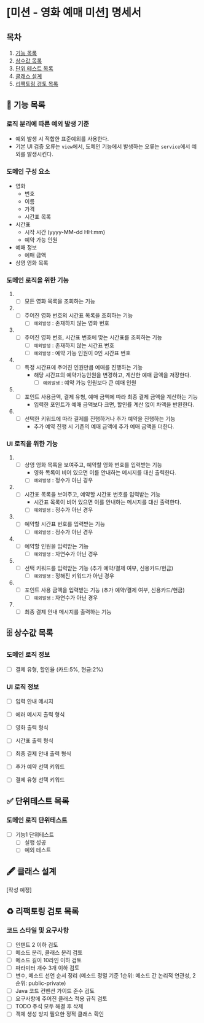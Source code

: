 # [미션 - 영화 예매 미션] 명세서

## 목차

1. [기능 목록](#-기능-목록)
2. [상수값 목록](#-상수값-목록)
3. [단위 테스트 목록](#-단위테스트-목록)
4. [클래스 설계](#-클래스-설계)
5. [리팩토링 검토 목록](#%EF%B8%8F-리팩토링-검토-목록)

## 🚀 기능 목록

### 로직 분리에 따른 예외 발생 기준

- 예외 발생 시 적합한 표준예외를 사용한다.
- 기본 UI 검증 오류는 `view`에서, 도메인 기능에서 발생하는 오류는 `service`에서 예외를 발생시킨다.

### 도메인 구성 요소

- 영화
    - 번호
    - 이름
    - 가격
    - 시간표 목록
- 시간표
    - 시작 시간 (yyyy-MM-dd HH:mm)
    - 예약 가능 인원
- 예매 정보
    - 예매 금액
- 상영 영화 목록

### 도메인 로직을 위한 기능

1.
    - [ ] 모든 영화 목록을 조회하는 기능
2.
    - [ ] 주어진 영화 번호의 시간표 목록을 조회하는 기능
        - [ ] `예외발생` : 존재하지 않는 영화 번호
3.
    - [ ] 주어진 영화 번호, 시간표 번호에 맞는 시간표를 조회하는 기능
        - [ ] `예외발생` : 존재하지 않는 시간표 번호
        - [ ] `예외발생` : 예약 가능 인원이 0인 시간표 번호
4.
    - [ ] 특정 시간표에 주어진 인원만큼 예매를 진행하는 기능
        - 해당 시간표의 예약가능인원을 변경하고, 계산한 예매 금액을 저장한다.
            - [ ] `예외발생` : 예약 가능 인원보다 큰 예매 인원
5.
    - [ ] 포인트 사용금액, 결제 유형, 예매 금액에 따라 최종 결제 금액을 계산하는 기능
        - 입력한 포인트가 예매 금액보다 크면, 할인률 계산 없이 차액을 반환한다.
6.
    - [ ] 선택한 키워드에 따라 결제를 진행하거나 추가 예약을 진행하는 기능
        - 추가 예약 진행 시 기존의 예매 금액에 추가 예매 금액을 더한다.

### UI 로직을 위한 기능

1.
    - [ ] 상영 영화 목록을 보여주고, 예약할 영화 번호를 입력받는 기능
        - 영화 목록이 비어 있으면 이를 안내하는 메시지를 대신 출력한다.
        - [ ] `예외발생` : 정수가 아닌 경우
2.
    - [ ] 시간표 목록을 보여주고, 예약할 시간표 번호를 입력받는 기능
        - 시간표 목록이 비어 있으면 이를 안내하는 메시지를 대신 출력한다.
        - [ ] `예외발생` : 정수가 아닌 경우
3.
    - [ ] 예약할 시간표 번호를 입력받는 기능
        - [ ] `예외발생` : 정수가 아닌 경우
4.
    - [ ] 예약할 인원을 입력받는 기능
        - [ ] `예외발생` : 자연수가 아닌 경우
5.
    - [ ] 선택 키워드를 입력받는 기능 (추가 예약/결제 여부, 신용카드/현금)
        - [ ] `예외발생` : 정해진 키워드가 아닌 경우
6.
    - [ ] 포인트 사용 금액을 입력받는 기능 (추가 예약/결제 여부, 신용카드/현금)
        - [ ] `예외발생` : 자연수가 아닌 경우
7.
    - [ ] 최종 결제 안내 메시지를 출력하는 기능

## 🗄 상수값 목록

### 도메인 로직 정보

- [ ] 결제 유형, 할인율 (카드:5%, 현금:2%)

### UI 로직 정보

- [ ] 입력 안내 메시지
- [ ] 에러 메시지 출력 형식
- [ ] 영화 출력 형식
- [ ] 시간표 출력 형식
- [ ] 최종 결제 안내 출력 형식

- [ ] 추가 예약 선택 키워드
- [ ] 결제 유형 선택 키워드

## ✅ 단위테스트 목록

### 도메인 로직 단위테스트

- [ ] 기능1 단위테스트
    - [ ] 실행 성공
    - [ ] 예외 테스트

## 🖋 클래스 설계

[작성 예정]

## ♻️ 리팩토링 검토 목록

### 코드 스타일 및 요구사항

- [ ] 인덴트 2 이하 검토
- [ ] 메소드 분리, 클래스 분리 검토
- [ ] 메소드 길이 10라인 이하 검토
- [ ] 파라미터 개수 3개 이하 검토
- [ ] 변수, 메소드 선언 순서 정리 (메소드 정렬 기준 1순위: 메소드 간 논리적 연관성, 2순위: public-private)
- [ ] Java 코드 컨벤션 가이드 준수 검토
- [ ] 요구사항에 주어진 클래스 적용 규칙 검토
- [ ] TODO 주석 모두 해결 후 삭제
- [ ] 객체 생성 방지 필요한 정적 클래스 확인
